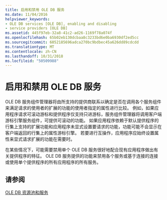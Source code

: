 ```yaml
---
title: 启用和禁用 OLE DB 服务
ms.date: 11/04/2016
helpviewer_keywords:
- OLE DB services [OLE DB], enabling and disabling
- service providers [OLE DB]
ms.assetid: 445f97eb-32a8-41c2-ad26-1169f78a074f
ms.openlocfilehash: 65b02eb130dcbaa8c3233bd6e0ba6930df2ed5cc
ms.sourcegitcommit: 6052185696adca270bc9bdbec45a626dd89cdcdd
ms.translationtype: MT
ms.contentlocale: zh-CN
ms.lasthandoff: 10/31/2018
ms.locfileid: "50509988"
---
```

# <a name="enabling-and-disabling-ole-db-services"></a>启用和禁用 OLE DB 服务

OLE DB 服务组件管理器将由所支持的提供商联系以确定是否在调用各个服务组件来满足请求的使用者的扩展的功能的使用者指定的属性进行比较。 例如，如果应用程序请求可滚动游标和提供程序仅支持只进游标，服务组件管理器将调用客户端游标引擎服务组件，可提供可滚动的功能。 如果应用程序依赖于默认提供程序的行集上支持的扩展功能和应用程序未显式设置要请求的功能，功能可能不会显示在客户端返回的行集上的属性游标引擎。 若要进行互操作，应用程序应始终设置属性来显式请求扩展的功能在需要时。

在某些情况下，可能需要禁用单个 OLE DB 服务很好地配合现有应用程序做出有关提供程序的特征。 OLE DB 服务提供的功能来禁用各个服务或基于连接的连接或使用单个提供程序的所有应用程序的所有服务。

## <a name="see-also"></a>请参阅

[OLE DB 资源池和服务](../../data/oledb/ole-db-resource-pooling-and-services.md)